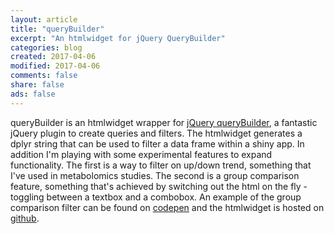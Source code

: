 ```yaml
---
layout: article
title: "queryBuilder"
excerpt: "An htmlwidget for jQuery QueryBuilder"
categories: blog
created: 2017-04-06
modified: 2017-04-06
comments: false
share: false
ads: false
---
```


queryBuilder is an htmlwidget wrapper for [jQuery queryBuilder](http://querybuilder.js.org/), a fantastic jQuery plugin to create queries and filters.  The htmlwidget generates a dplyr string that can be used to filter a data frame within a shiny app.  In addition I'm playing with some experimental features to expand functionality.  The first is a way to filter on up/down trend, something that I've used in metabolomics studies.  The second is a group comparison feature, something that's achieved by switching out the html on the fly - toggling between a textbox and a combobox.  An example of the group comparison filter can be found on [codepen](https://codepen.io/harveyl888/pen/mOejgN) and the htmlwidget is hosted on [github](https://github.com/harveyl888/queryBuilder).

